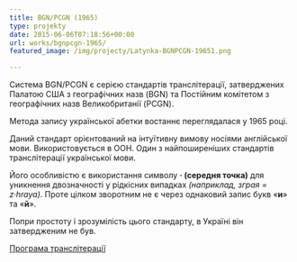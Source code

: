 ```yaml
---
title: BGN/PCGN (1965)
type: projekty
date: 2015-06-06T07:18:56+00:00
url: works/bgnpcgn-1965/
featured_image: /img/projecty/Latynka-BGNPCGN-19651.png

---
```

Система BGN/PCGN є серією стандартів транслітерації, затверджених Палатою США з географічних назв (BGN) та Постійним комітетом з географічних назв Великобританії (PCGN). 

<!--more-->

Метода запису української абетки востаннє переглядалася у 1965 році.

Даний стандарт орієнтований на інтуїтивну вимову носіями англійської мови. Використовується в ООН. Один з найпоширеніших стандартів транслітерації української мови.

Його особливістю є використання символу **· (середня точка)** для уникнення двозначності у рідкісних випадках _(наприклад, зграя = z·hraya)_. Проте цілком зворотним не є через однаковий запис букв «**и**» та «**й**».

Попри простоту і зрозумілість цього стандарту, в Україні він затвердженим не був.

<a href="http://translit.kh.ua/?tkpn#bgn" target="_blank">Програма транслітерації</a>